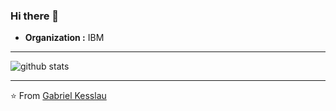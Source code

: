 ### Hi there 👋

<!--
**gabrielkesslau/gabrielkesslau** is a ✨ _special_ ✨ repository because its `README.md` (this file) appears on your GitHub profile.

### Gabriel Kesslau
[![Linkedin Badge](https://img.shields.io/badge/-Gabriel Kesslau-blue?style=flat-square&logo=Linkedin&logoColor=white&link=https://www.linkedin.com/in/gabrielkesslau/)](https://www.linkedin.com/in/gabrielkesslau/) [![Outlook Badge](https://img.shields.io/badge/-gabriel.gts@hotmail.com-c14438?style=flat-square&logo=Outlook&logoColor=white&link=mailto:gabriel.gts@hotmail.com](mailto:gabriel.gts@hotmail.com)
---------------------------------------------------------------------------------------------------------------------------------------------------------------------------------
### About

-  **Learning :** Full-Stack Development :zap:
-  **Techs :** Node, React and React Native :rocket:
-  **Hobbies :** Guitar & Music :headphones:
-  <!--**Fact :** First solve the problem, then write the code :heart: -->
-  **Organization :** IBM

---------------------------------------------------------------------------------------------------------------------------------------------------------------------------------

![github stats](https://github-readme-stats.vercel.app/api?username=gabrielkesslau&show_icons=true)

---------------------------------------------------------------------------------------------------------------------------------------------------------------------------------


⭐️ From [Gabriel Kesslau](https://github.com/gabrielkesslau)
